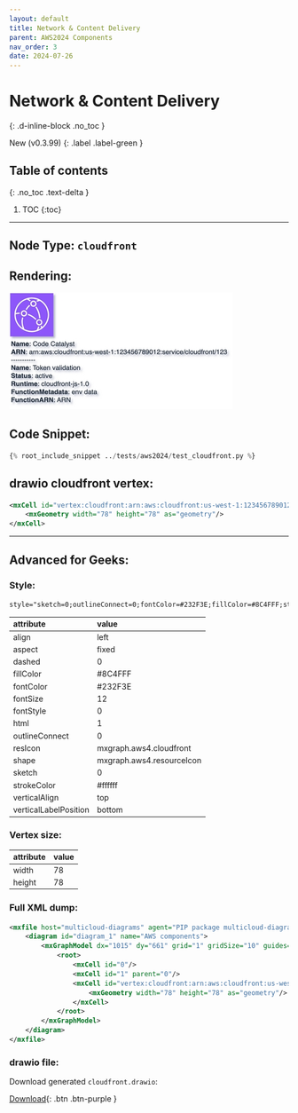 ```yaml
---
layout: default
title: Network & Content Delivery
parent: AWS2024 Components
nav_order: 3
date: 2024-07-26
---
```


# Network & Content Delivery
{: .d-inline-block .no_toc }

New (v0.3.99)
{: .label .label-green }

## Table of contents
{: .no_toc .text-delta }

1. TOC
{:toc}

---


## Node Type: ``cloudfront``

## Rendering:

![lambda](output/jpg/cloudfront.jpg)

## Code Snippet:

```python
{% root_include_snippet ../tests/aws2024/test_cloudfront.py %}
```

## drawio cloudfront vertex:

```xml
<mxCell id="vertex:cloudfront:arn:aws:cloudfront:us-west-1:123456789012:service/cloudfront/123" parent="1" vertex="1">
    <mxGeometry width="78" height="78" as="geometry"/>
</mxCell>
```
---

## Advanced for Geeks:

### Style:
```html
style="sketch=0;outlineConnect=0;fontColor=#232F3E;fillColor=#8C4FFF;strokeColor=#ffffff;dashed=0;verticalLabelPosition=bottom;verticalAlign=top;align=left;html=1;fontSize=12;fontStyle=0;aspect=fixed;shape=mxgraph.aws4.resourceIcon;resIcon=mxgraph.aws4.cloudfront;"
```

| attribute | value |
|:----------|:------|
|align| left |
|aspect| fixed |
|dashed| 0 |
|fillColor| #8C4FFF |
|fontColor| #232F3E |
|fontSize| 12 |
|fontStyle| 0 |
|html| 1 |
|outlineConnect| 0 |
|resIcon| mxgraph.aws4.cloudfront |
|shape| mxgraph.aws4.resourceIcon |
|sketch| 0 |
|strokeColor| #ffffff |
|verticalAlign| top |
|verticalLabelPosition| bottom |

### Vertex size:

| attribute | value |
|:---------|:-----------|
| width    | 78  |
| height   |78|

### Full XML dump:
```xml
<mxfile host="multicloud-diagrams" agent="PIP package multicloud-diagrams. Generate resources in draw.io compatible format for Cloud infrastructure. Copyrights @ Roman Tsypuk 2023. MIT license." type="MultiCloud">
    <diagram id="diagram_1" name="AWS components">
        <mxGraphModel dx="1015" dy="661" grid="1" gridSize="10" guides="1" tooltips="1" connect="1" arrows="1" fold="1" page="1" pageScale="1" pageWidth="850" pageHeight="1100" math="0" shadow="1">
            <root>
                <mxCell id="0"/>
                <mxCell id="1" parent="0"/>
                <mxCell id="vertex:cloudfront:arn:aws:cloudfront:us-west-1:123456789012:service/cloudfront/123" value="&lt;b&gt;Name&lt;/b&gt;: Code Catalyst&lt;BR&gt;&lt;b&gt;ARN&lt;/b&gt;: arn:aws:cloudfront:us-west-1:123456789012:service/cloudfront/123&lt;BR&gt;-----------&lt;BR&gt;&lt;b&gt;Name&lt;/b&gt;: Token validation&lt;BR&gt;&lt;b&gt;Status&lt;/b&gt;: active&lt;BR&gt;&lt;b&gt;Runtime&lt;/b&gt;: cloudfront-js-1.0&lt;BR&gt;&lt;b&gt;FunctionMetadata&lt;/b&gt;: env data&lt;BR&gt;&lt;b&gt;FunctionARN&lt;/b&gt;: ARN" style="sketch=0;outlineConnect=0;fontColor=#232F3E;fillColor=#8C4FFF;strokeColor=#ffffff;dashed=0;verticalLabelPosition=bottom;verticalAlign=top;align=left;html=1;fontSize=12;fontStyle=0;aspect=fixed;shape=mxgraph.aws4.resourceIcon;resIcon=mxgraph.aws4.cloudfront;" parent="1" vertex="1">
                    <mxGeometry width="78" height="78" as="geometry"/>
                </mxCell>
            </root>
        </mxGraphModel>
    </diagram>
</mxfile>
```

### drawio file:

Download generated ``cloudfront.drawio``:

[Download](output/drawio/cloudfront.drawio){: .btn .btn-purple }